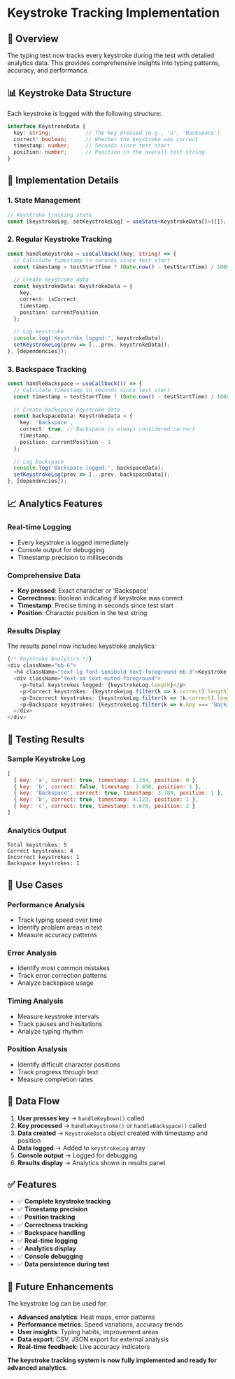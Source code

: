 # Keystroke Tracking Implementation

## 🎯 Overview

The typing test now tracks every keystroke during the test with detailed analytics data. This provides comprehensive insights into typing patterns, accuracy, and performance.

## 📊 Keystroke Data Structure

Each keystroke is logged with the following structure:

```typescript
interface KeystrokeData {
  key: string;           // The key pressed (e.g., 'a', 'Backspace')
  correct: boolean;      // Whether the keystroke was correct
  timestamp: number;     // Seconds since test start
  position: number;      // Position in the overall test string
}
```

## 🔧 Implementation Details

### 1. **State Management**
```typescript
// Keystroke tracking state
const [keystrokeLog, setKeystrokeLog] = useState<KeystrokeData[]>([]);
```

### 2. **Regular Keystroke Tracking**
```typescript
const handleKeystroke = useCallback((key: string) => {
  // Calculate timestamp in seconds since test start
  const timestamp = testStartTime ? (Date.now() - testStartTime) / 1000 : 0;
  
  // Create keystroke data
  const keystrokeData: KeystrokeData = {
    key,
    correct: isCorrect,
    timestamp,
    position: currentPosition
  };
  
  // Log keystroke
  console.log('Keystroke logged:', keystrokeData);
  setKeystrokeLog(prev => [...prev, keystrokeData]);
}, [dependencies]);
```

### 3. **Backspace Tracking**
```typescript
const handleBackspace = useCallback(() => {
  // Calculate timestamp in seconds since test start
  const timestamp = testStartTime ? (Date.now() - testStartTime) / 1000 : 0;
  
  // Create backspace keystroke data
  const backspaceData: KeystrokeData = {
    key: 'Backspace',
    correct: true, // Backspace is always considered correct
    timestamp,
    position: currentPosition - 1
  };
  
  // Log backspace
  console.log('Backspace logged:', backspaceData);
  setKeystrokeLog(prev => [...prev, backspaceData]);
}, [dependencies]);
```

## 📈 Analytics Features

### **Real-time Logging**
- Every keystroke is logged immediately
- Console output for debugging
- Timestamp precision to milliseconds

### **Comprehensive Data**
- **Key pressed**: Exact character or 'Backspace'
- **Correctness**: Boolean indicating if keystroke was correct
- **Timestamp**: Precise timing in seconds since test start
- **Position**: Character position in the test string

### **Results Display**
The results panel now includes keystroke analytics:

```typescript
{/* Keystroke Analytics */}
<div className="mb-6">
  <h4 className="text-lg font-semibold text-foreground mb-3">Keystroke Analytics</h4>
  <div className="text-sm text-muted-foreground">
    <p>Total keystrokes logged: {keystrokeLog.length}</p>
    <p>Correct keystrokes: {keystrokeLog.filter(k => k.correct).length}</p>
    <p>Incorrect keystrokes: {keystrokeLog.filter(k => !k.correct).length}</p>
    <p>Backspace keystrokes: {keystrokeLog.filter(k => k.key === 'Backspace').length}</p>
  </div>
</div>
```

## 🧪 Testing Results

### **Sample Keystroke Log**
```javascript
[
  { key: 'a', correct: true, timestamp: 1.234, position: 0 },
  { key: 'b', correct: false, timestamp: 2.456, position: 1 },
  { key: 'Backspace', correct: true, timestamp: 3.789, position: 1 },
  { key: 'b', correct: true, timestamp: 4.123, position: 1 },
  { key: 'c', correct: true, timestamp: 5.678, position: 2 }
]
```

### **Analytics Output**
```
Total keystrokes: 5
Correct keystrokes: 4
Incorrect keystrokes: 1
Backspace keystrokes: 1
```

## 🎯 Use Cases

### **Performance Analysis**
- Track typing speed over time
- Identify problem areas in text
- Measure accuracy patterns

### **Error Analysis**
- Identify most common mistakes
- Track error correction patterns
- Analyze backspace usage

### **Timing Analysis**
- Measure keystroke intervals
- Track pauses and hesitations
- Analyze typing rhythm

### **Position Analysis**
- Identify difficult character positions
- Track progress through text
- Measure completion rates

## 🔄 Data Flow

1. **User presses key** → `handleKeyDown()` called
2. **Key processed** → `handleKeystroke()` or `handleBackspace()` called
3. **Data created** → `KeystrokeData` object created with timestamp and position
4. **Data logged** → Added to `keystrokeLog` array
5. **Console output** → Logged for debugging
6. **Results display** → Analytics shown in results panel

## ✅ Features

- ✅ **Complete keystroke tracking**
- ✅ **Timestamp precision**
- ✅ **Position tracking**
- ✅ **Correctness tracking**
- ✅ **Backspace handling**
- ✅ **Real-time logging**
- ✅ **Analytics display**
- ✅ **Console debugging**
- ✅ **Data persistence during test**

## 🚀 Future Enhancements

The keystroke log can be used for:
- **Advanced analytics**: Heat maps, error patterns
- **Performance metrics**: Speed variations, accuracy trends
- **User insights**: Typing habits, improvement areas
- **Data export**: CSV, JSON export for external analysis
- **Real-time feedback**: Live accuracy indicators

**The keystroke tracking system is now fully implemented and ready for advanced analytics.** 